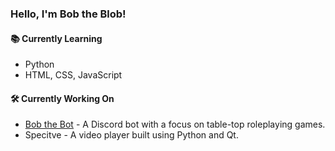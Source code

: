 
### Hello, I'm Bob the Blob!

#### 📚 Currently Learning

* Python
* HTML, CSS, JavaScript

#### 🛠️ Currently Working On

* [Bob the Bot](https://github.com/TheBobTheBlob/Bob-the-Bot "Github repository for Bob the Bot") - A Discord bot with a focus on table-top roleplaying games.
* Specitve - A video player built using Python and Qt.

<!---
TheBobTheBlob/TheBobTheBlob is a ✨ special ✨ repository because its `README.md` (this file) appears on your GitHub profile.
You can click the Preview link to take a look at your changes.
--->
